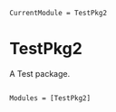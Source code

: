 ```@meta
CurrentModule = TestPkg2
```

# TestPkg2

A
Test package.

```@index
```

```@autodocs
Modules = [TestPkg2]
```
